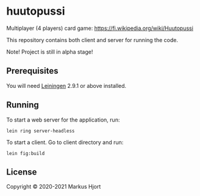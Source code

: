 # huutopussi

Multiplayer (4 players) card game: https://fi.wikipedia.org/wiki/Huutopussi

This repository contains both client and server for running the code.

Note! Project is still in alpha stage!

## Prerequisites

You will need [Leiningen][] 2.9.1 or above installed.

[leiningen]: https://github.com/technomancy/leiningen

## Running

To start a web server for the application, run:

    lein ring server-headless

To start a client. Go to client directory and run:

    lein fig:build

## License

Copyright © 2020-2021 Markus Hjort

